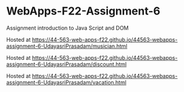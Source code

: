 # WebApps-F22-Assignment-6
Assignment introduction to Java Script and DOM


Hosted at https://44-563-web-apps-f22.github.io/44563-webapps-assignment-6-UdayasriPrasadam/musician.html<br>

Hosted at https://44-563-web-apps-f22.github.io/44563-webapps-assignment-6-UdayasriPrasadam/discount.html<br>

Hosted at https://44-563-web-apps-f22.github.io/44563-webapps-assignment-6-UdayasriPrasadam/vacation.html
